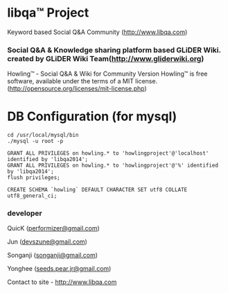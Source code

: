 # libqa™ Project  
Keyword based Social Q&A Community  (http://www.libqa.com)

### Social Q&A & Knowledge sharing platform based GLiDER Wiki. created by GLiDER Wiki Team(http://www.gliderwiki.org)

Howling™  - Social Q&A & Wiki for Community Version
Howling™ is free software, available under the terms of a MIT license.(http://opensource.org/licenses/mit-license.php)

DB Configuration (for mysql)
=======
```
cd /usr/local/mysql/bin 
./mysql -u root -p 

GRANT ALL PRIVILEGES on howling.* to 'howlingproject'@'localhost' identified by 'libqa2014';
GRANT ALL PRIVILEGES on howling.* to 'howlingproject'@'%' identified by 'libqa2014';
flush privileges;

CREATE SCHEMA `howling` DEFAULT CHARACTER SET utf8 COLLATE utf8_general_ci;
```

### developer 


QuicK (performizer@gmail.com)

Jun (devszune@gmail.com)

Songanji (songanji@gmail.com)

Yonghee (seeds.pear.jr@gmail.com)


Contact to site - http://www.libqa.com
